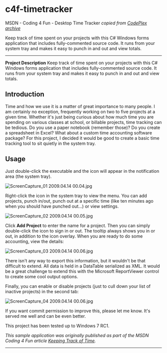 # c4f-timetracker
MSDN - Coding 4 Fun - Desktop Time Tracker
_copied from [CodePlex archive](https://archive.codeplex.com/?p=timetracker)_


Keep track of time spent on your projects with this C\# Windows forms application that includes fully-commented source code. It runs from your system tray and makes it easy to punch in and out and view totals.


* * * * *

**Project Description**
Keep track of time spent on your projects with this C\# Windows forms application that includes fully-commented source code. It runs from your system tray and makes it easy to punch in and out and view totals.

Introduction
------------

Time and how we use it is a matter of great importance to many people. I am certainly no exception, frequently working on two to five projects at a given time. Whether it's just being curious about how much time you are spending on various classes at school, or billable projects, time tracking can be tedious. Do you use a paper notebook (remember those)? Do you create a spreadsheet in Excel? What about a custom time accounting software package? For this project, I decided it would be good to create a basic time tracking tool to sit quietly in the system tray.

Usage
-----

Just double-click the executable and the icon will appear in the notification area (the system tray).

![ScreenCapture\_01 2009.04.14
00.04.jpg](docs/images/f0d4ca1a-4a4c-4a8c-b0f8-357f614aac01 "ScreenCapture_01 2009.04.14 00.04.jpg")

Right-click the icon in the system tray to view the menu. You can add projects, punch in/out, punch out at a specific time (like ten minutes ago when you should have punched out...) or view settings.

![ScreenCapture\_02 2009.04.14
00.05.jpg](docs/images/7e9c86f7-9ff0-4a09-a5f4-aa1da1840a88 "ScreenCapture_02 2009.04.14 00.05.jpg")

Click **Add Project** to enter the name for a project. Then you can simply double-click the icon to sign in or out. The tooltip always shows you in or out, in addition to the icon overlay. When you are ready to do some accounting, view the details:

![ScreenCapture\_03 2009.04.14
00.06.jpg](docs/images/30c09e04-87a9-4f28-a10b-a716e04adc8f "ScreenCapture_03 2009.04.14 00.06.jpg")

There isn't any way to export this information, but it wouldn't be that difficult to extend. All data is held in a DataTable serialized as XML. It would be a great challenge to extend this with the Microsoft ReportViewer control to create some cool output options.

Finally, you can enable or disable projects (just to cull down your list of inactive projects) in the second tab:

![ScreenCapture\_04 2009.04.14
00.06.jpg](docs/images/844e0075-64b6-4c1a-9354-5eff282224b0 "ScreenCapture_04 2009.04.14 00.06.jpg")

If you want commit permission to improve this, please let me know. It's served me well and can be even better.

This project has been tested up to Windows 7 RC1.

*This sample application was originally published as part of the MSDN Coding 4 Fun article [Keeping Track of Time](https://web.archive.org/web/20140919131056/http://channel9.msdn.com/coding4fun/articles/Keeping-Track-of-Time).*

* * * * *
